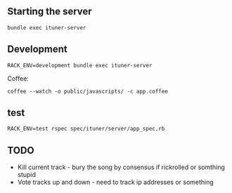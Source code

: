 ## Starting the server

    bundle exec ituner-server

## Development

    RACK_ENV=development bundle exec ituner-server

Coffee:
  
    coffee --watch -o public/javascripts/ -c app.coffee

## test
    
    RACK_ENV=test rspec spec/ituner/server/app_spec.rb

## TODO

* Kill current track - bury the song by consensus if rickrolled or somthing stupid
* Vote tracks up and down - need to track ip addresses or something

